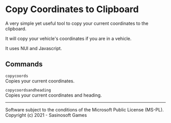 # Copy Coordinates to Clipboard

A very simple yet useful tool to copy your current coordinates to the clipboard.

It will copy your vehicle's coordinates if you are in a vehicle.

It uses NUI and Javascript.

## Commands

`copycoords`<br>
Copies your current coordinates.

`copycoordsandheading`<br>
Copies your current coordinates and heading.


---
Software subject to the conditions of the Microsoft Public License (MS-PL).<br>
Copyright (c) 2021 - Sasinosoft Games